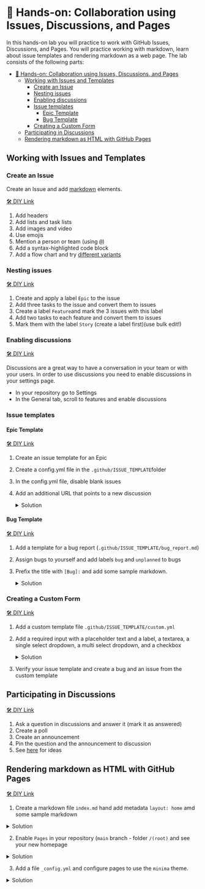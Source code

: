 # 🔨 Hands-on: Collaboration using Issues, Discussions, and Pages

In this hands-on lab you will practice to work with GitHub Issues, Discussions, and Pages. You will practice working with markdown, learn about issue templates and rendering markdown as a web page. The lab consists of the following parts:

- [🔨 Hands-on: Collaboration using Issues, Discussions, and Pages](#-hands-on-collaboration-using-issues-discussions-and-pages)
  - [Working with Issues and Templates](#working-with-issues-and-templates)
    - [Create an Issue](#create-an-issue)
    - [Nesting issues](#nesting-issues)
    - [Enabling discussions](#enabling-discussions)
    - [Issue templates](#issue-templates)
      - [Epic Template](#epic-template)
      - [Bug Template](#bug-template)
    - [Creating a Custom Form](#creating-a-custom-form)
  - [Participating in Discussions](#participating-in-discussions)
  - [Rendering markdown as HTML with GitHub Pages](#rendering-markdown-as-html-with-github-pages)

## Working with Issues and Templates

### Create an Issue
Create an Issue and add [markdown](https://docs.github.com/en/get-started/writing-on-github/getting-started-with-writing-and-formatting-on-github/basic-writing-and-formatting-syntax) elements.

[:hammer_and_wrench: DIY Link](https://docs.github.com/en/get-started/writing-on-github/getting-started-with-writing-and-formatting-on-github/basic-writing-and-formatting-syntax)

1. Add headers
1. Add lists and task lists
1. Add images and video
1. Use emojis   
1. Mention a person or team (using <kbd>@</kbd>)
1. Add a syntax-highlighted code block
1. Add a flow chart and try [different variants](https://docs.github.com/en/get-started/writing-on-github/working-with-advanced-formatting/creating-diagrams)



### Nesting issues

[:hammer_and_wrench: DIY Link](https://docs.github.com/en/actions/managing-issues-and-pull-requests/adding-labels-to-issues)
1. Create and apply a label `Epic` to the issue
1. Add three tasks to the issue and convert them to issues
1. Create a label `Feature`and mark the 3 issues with this label
1. Add two tasks to each feature and convert them to issues 
1. Mark them with the label `Story` (create a label first)(use bulk edit!)


### Enabling discussions 

[:hammer_and_wrench: DIY Link](https://docs.github.com/en/discussions/quickstart)

Discussions are a great way to have a conversation in your team or with your users. In order to use discussions you need to enable discussions in your settings page.

* In your repository go to Settings
* In the General tab, scroll to features and enable discussions

### Issue templates

#### Epic Template
[:hammer_and_wrench: DIY Link](https://docs.github.com/en/communities/using-templates-to-encourage-useful-issues-and-pull-requests/configuring-issue-templates-for-your-repository)

1. Create an issue template for an Epic
2. Create a config.yml file in the `.github/ISSUE_TEMPLATE`folder   
3. In the config.yml file, disable blank issues
4. Add an additional URL that points to a new discussion  

    <details><summary>Solution</summary>

    ```yaml
    blank_issues_enabled: false
    contact_links:
      - name: 👥 Discussions
        url:  https://github.com/<yourhandle>/<yourproject>/discussions/new
        about: Please use discussions for issues that are not a bug, enhancement or feature request
    ```

    </details>

#### Bug Template
[:hammer_and_wrench: DIY Link](https://docs.github.com/en/communities/using-templates-to-encourage-useful-issues-and-pull-requests/configuring-issue-templates-for-your-repository)

1. Add a template for a bug report (`.github/ISSUE_TEMPLATE/bug_report.md`)
1. Assign bugs to yourself and add labels `bug` and `unplanned` to bugs
1. Prefix the title with `[Bug]:` and add some sample markdown.

    <details><summary>Solution</summary>    

    ```yaml
    ---
    name: 🐞 Bug report
    about: Create a report to help us improve
    title: '[Bug]:'
    labels: [bug, unplanned]
    assignees: 
      - <yourhandle>
    ---

    **Describe the bug**
    A clear and concise description of what the bug is.

    **To Reproduce**
    Steps to reproduce the behavior:
    1. Go to '...'
    2. Click on '....'
    3. Scroll down to '....'
    4. See error

    ```

    </details>

### Creating a Custom Form
[:hammer_and_wrench: DIY Link](https://docs.github.com/en/communities/using-templates-to-encourage-useful-issues-and-pull-requests/syntax-for-issue-forms)

 1. Add a custom template file `.github/ISSUE_TEMPLATE/custom.yml`
 2. Add a required input with a placeholder text and a label, a textarea, a single select dropdown, a multi select dropdown, and a checkbox

    <details><summary>Solution</summary>  
    
    ```yaml
    name: 💡 Custom Issue Form
    description: A custom form with different fields
    body:
      - type: input
        id: contact
        attributes:
          label: Contact Details
          description: How can we get in touch with you if we need more info?
          placeholder: ex. email@example.com
        validations:
          required: false
      - type: textarea
        id: what-happened
        attributes:
          label: What happened?
          description: Also tell us, what did you expect to happen?
          placeholder: Tell us what you see!
          value: "Tell us what you think"
        validations:
          required: true
      - type: dropdown
        id: version
        attributes:
          label: Version
          description: What version of our software are you running?
          options:
            - 1.0.2 (Default)
            - 1.0.3 (Edge)
            - 1.0.4 (Something)
        validations:
          required: true
      - type: dropdown
        id: browsers
        attributes:
          label: What browsers are you seeing the problem on?
          multiple: true
          options:
            - Firefox
            - Chrome
            - Safari
            - Microsoft Edge
      - type: checkboxes
        id: terms
        attributes:
          label: Code of Conduct
          description: By submitting this issue, you agree to follow our [Code of Conduct](https://example.com)
          options:
            - label: I agree to follow this project's Code of Conduct
              required: true
    ```
    
    </details>
    
 3. Verify your issue template and create a bug and an issue from the custom template

## Participating in Discussions
[:hammer_and_wrench: DIY Link](https://docs.github.com/en/discussions)

1. Ask a question in discussions and answer it (mark it as answered)
2. Create a poll 
3. Create an announcement
4. Pin the question and the announcement to discussion
5. See [here](https://github.com/<yourhandle>/<yourproject>/discussions) for ideas

## Rendering markdown as HTML with GitHub Pages
[:hammer_and_wrench: DIY Link](https://docs.github.com/en/pages/getting-started-with-github-pages/creating-a-github-pages-site)

1. Create a markdown file `index.md` hand add metadata `layout: home` amd some sample markdown 

<details><summary>Solution</summary> 
    
```yaml
---
layout: home
---

This is the the homepage `index.md`
```
    
</details>

2. Enable `Pages` in your repository (`main` branch - folder `/(root)` and see your new homepage
 
<details><summary>Solution</summary> 
    <img width="722" alt="image" src="https://user-images.githubusercontent.com/5276337/173327871-e3f62cf0-c101-4e6c-8911-780c779d6571.png">
</details>

3. Add a file `_config.yml` and configure pages to use the `minima` theme.

<details><summary>Solution</summary> 

```YAML
title: GitHub Bootcamp
description: >-
  This is is a sample Jekyll website that is hosted in GitHub Pages.
  It is used in the `GitHub Bootcamp` workshop from @<yourhandle>
twitter_username: <your name>
github_username: <yourhandle>
theme: minima
markdown: kramdown
```

</details>


